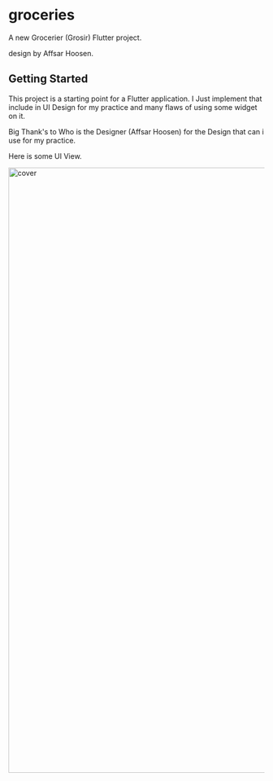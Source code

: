 # groceries

A new Grocerier (Grosir) Flutter project.

design by Affsar Hoosen.

## Getting Started

This project is a starting point for a Flutter application. I Just implement that include in UI Design for my practice and many flaws of using some widget on it.

Big Thank's to Who is the Designer (Affsar Hoosen) for the Design that can i use for my practice.

Here is some UI View.

<img width="1189" alt="cover" src="https://user-images.githubusercontent.com/42954205/133952980-9b6180af-ff55-4521-94bf-2734645c0782.png">


